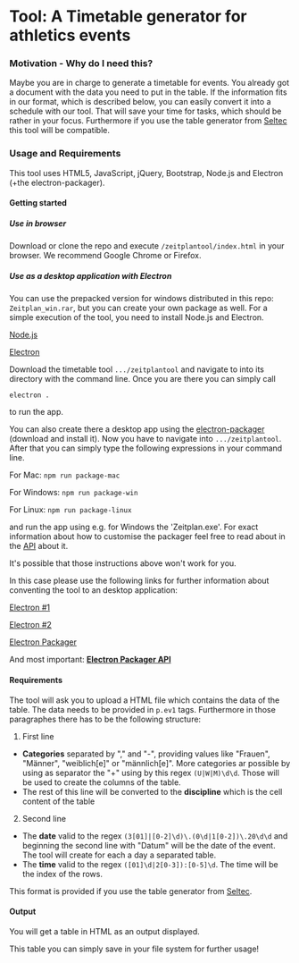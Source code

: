 # Tool: A Timetable generator for athletics events

### Motivation - Why do I need this?

Maybe you are in charge to generate a timetable for events.
You already got a document with the data you need to put in the table.
If the information fits in our format, which is described below, you can easily convert it into a schedule with our tool.
That will save your time for tasks, which should be rather in your focus.
Furthermore if you use the table generator from [Seltec](www.seltec.at) this tool will be compatible.

### Usage and Requirements

This tool uses HTML5, JavaScript, jQuery, Bootstrap, Node.js and Electron (+the electron-packager).

#### Getting started

##### Use in browser
Download or clone the repo and execute ```/zeitplantool/index.html```  in your browser.
We recommend Google Chrome or Firefox.

##### Use as a desktop application with Electron
You can use the prepacked version for windows distributed in this repo: ```Zeitplan_win.rar```, but you can create your own package as well.
For a simple execution of the tool, you need to install Node.js and Electron.

[Node.js](https://nodejs.org/en/download/)

[Electron](https://github.com/electron/electron)


Download the timetable tool ```.../zeitplantool``` and navigate to into its directory with the command line.
Once you are there you can simply call

```electron .```

to run the app.


You can also create there a desktop app using the
[electron-packager](https://github.com/electron-userland/electron-packager)
(download and install it).
Now you have to navigate into ```.../zeitplantool```.
After that you can simply type the following expressions in your command line.

For Mac: ```npm run package-mac```

For Windows: ```npm run package-win```

For Linux: ```npm run package-linux```

and run the app using e.g. for Windows the 'Zeitplan.exe'.
For exact information about how to customise the packager feel free to read about in the [API](https://github.com/electron-userland/electron-packager/blob/master/docs/api.md) about it.

It's possible that those instructions above won't work for you.

In this case please use the following links for further information about conventing the tool to an desktop application:

[Electron #1](http://tutorialzine.com/2015/12/creating-your-first-desktop-app-with-html-js-and-electron/)

[Electron #2](https://github.com/electron/electron/blob/master/docs/tutorial/quick-start.md)

[Electron Packager](https://github.com/electron-userland/electron-packager)

And most important:
[__Electron Packager API__](https://github.com/electron-userland/electron-packager/blob/master/docs/api.md)

#### Requirements

The tool will ask you to upload a HTML file which contains the data of the table.
The data needs to be provided in ```p.ev1``` tags.
Furthermore in those paragraphes there has to be the following structure:

1. First line
  * __Categories__ separated by "," and "-", providing values like "Frauen", "Männer", "weiblich[e]" or "männlich[e]". More categories ar possible by using as separator the "+" using by this regex ```(U|W|M)\d\d```. Those will be used to create the columns of the table.
  * The rest of this line will be converted to the __discipline__ which is the cell content of the table

2. Second line
  * The __date__ valid to the regex ```(3[01]|[0-2]\d)\.(0\d|1[0-2])\.20\d\d``` and beginning the second line with "Datum" will be the date of the event. The tool will create for each a day a separated table.
  * The __time__ valid to the regex ```([01]\d|2[0-3]):[0-5]\d```. The time will be the index of the rows.

This format is provided if you use the table generator from [Seltec](www.seltec.at).

#### Output

You will get a table in HTML as an output displayed.

This table you can simply save in your file system for further usage!
